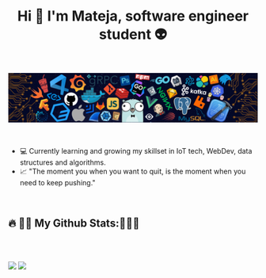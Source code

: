 <h1 align="center"> Hi 👋 I'm Mateja, software engineer student 👽 </h1>
<br>

<p align="left">
  <img src= "https://github.com/mVujsic/mVujsic/blob/master/img/icon.png">
</p>

<br>

- 💻 Currently learning and growing my skillset in IoT tech, WebDev, data structures and algorithms. 
- 📈 "The moment you when you want to quit, is the moment when you need to keep pushing."

<br>

## 🔥 👊💯 <b>My Github Stats</b>:💯👊🔥 

<br>
<br>
<p align = "left">
  <img src = "https://github-readme-stats.vercel.app/api?username=mVujsic&show_icons=true&theme=merco&hide_border=true&line_height=33">
  <img src = "https://github-readme-stats.vercel.app/api/top-langs/?username=mVujsic&hide=css&theme=merco&hide_border=true">
</p>

